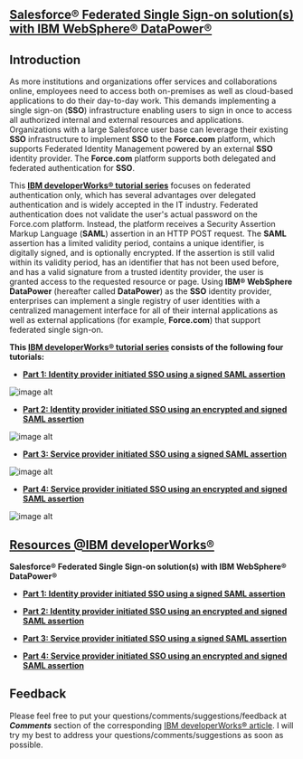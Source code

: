 [Salesforce® Federated Single Sign-on solution(s) with IBM WebSphere® DataPower®][9]
----------------------------------------

Introduction
------------

As more institutions and organizations offer services and collaborations online, employees need to access both on-premises as well as cloud-based applications to do their day-to-day work. This demands implementing a single sign-on (**SSO**) infrastructure enabling users to sign in once to access all authorized internal and external resources and applications. Organizations with a large Salesforce user base can leverage their existing **SSO** infrastructure to implement **SSO** to the **Force.com** platform, which supports Federated Identity Management powered by an external **SSO** identity provider. The **Force.com** platform supports both delegated and federated authentication for **SSO**.

This **[IBM developerWorks® tutorial series][9]** focuses on federated authentication only, which has several advantages over delegated authentication and is widely accepted in the IT industry. Federated authentication does not validate the user's actual password on the Force.com platform. Instead, the platform receives a Security Assertion Markup Language (**SAML**) assertion in an HTTP POST request. The **SAML** assertion has a limited validity period, contains a unique identifier, is digitally signed, and is optionally encrypted. If the assertion is still valid within its validity period, has an identifier that has not been used before, and has a valid signature from a trusted identity provider, the user is granted access to the requested resource or page. Using **IBM® WebSphere DataPower** (hereafter called **DataPower**) as the **SSO** identity provider, enterprises can implement a single registry of user identities with a centralized management interface for all of their internal applications as well as external applications (for example, **Force.com**) that support federated single sign-on.

**This [IBM developerWorks® tutorial series][9] consists of the following four tutorials:**


 - **[Part 1: Identity provider initiated
   SSO using a signed SAML assertion][1]**

![image alt][2]

 - **[Part 2: Identity provider initiated
   SSO using an encrypted and signed
   SAML assertion][3]**

![image alt][4]

 - **[Part 3: Service provider initiated
   SSO using a signed SAML assertion][5]**

![image alt][6]

 - **[Part 4: Service provider initiated
   SSO using an encrypted and signed
   SAML assertion][7]**

![image alt][8]

[Resources @IBM developerWorks®][9]
---------

**Salesforce® Federated Single Sign-on solution(s) with IBM WebSphere® DataPower®**

 - **[Part 1: Identity provider initiated
   SSO using a signed SAML assertion][10]**

 - **[Part 2: Identity provider initiated
   SSO using an encrypted and signed
   SAML assertion][11]**

 - **[Part 3: Service provider initiated
   SSO using a signed SAML assertion][12]**

 - **[Part 4: Service provider initiated
   SSO using an encrypted and signed
   SAML assertion][13]**

Feedback
--------

Please feel free to put your questions/comments/suggestions/feedback at ***Comments*** section of the corresponding [IBM developerWorks® article][9]. I will try my best to address your questions/comments/suggestions as soon as possible.


  [1]: http://www.ibm.com/developerworks/websphere/library/techarticles/1505_pal1/1505_pal1.html
  [2]: 
http://www.ibm.com/developerworks/websphere/library/techarticles/1505_pal1/images/figure2.png
  [3]:  http://www.ibm.com/developerworks/websphere/library/techarticles/1505_pal2/1505_pal2.html
  [4]: 
http://www.ibm.com/developerworks/websphere/library/techarticles/1505_pal2/images/figure1.png
  [5]: http://www.ibm.com/developerworks/websphere/library/techarticles/1505_pal3/1505_pal3.html
  [6]: 
http://www.ibm.com/developerworks/websphere/library/techarticles/1505_pal3/images/figure2.png
  [7]: http://www.ibm.com/developerworks/websphere/library/techarticles/1505_pal4/1505_pal4.html
  [8]: 
http://www.ibm.com/developerworks/websphere/library/techarticles/1505_pal4/images/figure1.png
  [9]: http://www.ibm.com/developerworks/views/websphere/libraryview.jsp?search_by=Implementing+Salesforce+federated+single
  [10]: http://www.ibm.com/developerworks/websphere/library/techarticles/1505_pal1/1505_pal1.html
  [11]:  http://www.ibm.com/developerworks/websphere/library/techarticles/1505_pal2/1505_pal2.html
  [12]: http://www.ibm.com/developerworks/websphere/library/techarticles/1505_pal3/1505_pal3.html
  [13]: http://www.ibm.com/developerworks/websphere/library/techarticles/1505_pal4/1505_pal4.html
